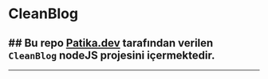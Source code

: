 # CleanBlog
## ## Bu repo [Patika.dev](https://www.patika.dev) tarafından verilen `CleanBlog` nodeJS projesini içermektedir.
---

